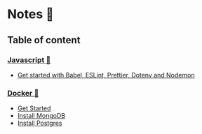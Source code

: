 # Notes 📝

## Table of content

### [Javascript 📒](https://github.com/fabien-renaud/notes/blob/master/javascript)
- [Get started with Babel, ESLint, Prettier, Dotenv and Nodemon](https://github.com/fabien-renaud/notes/blob/master/javascript/get-started-with-babel-eslint-prettier-dotenv-nodemon.md)

### [Docker 🐳](https://github.com/fabien-renaud/notes/blob/master/docker)
- [Get Started](https://github.com/fabien-renaud/notes/blob/master/docker/get-started.md)
- [Install MongoDB](https://github.com/fabien-renaud/notes/blob/master/docker/install-mongodb.md)
- [Install Postgres](https://github.com/fabien-renaud/notes/blob/master/docker/install-postgres.md)
